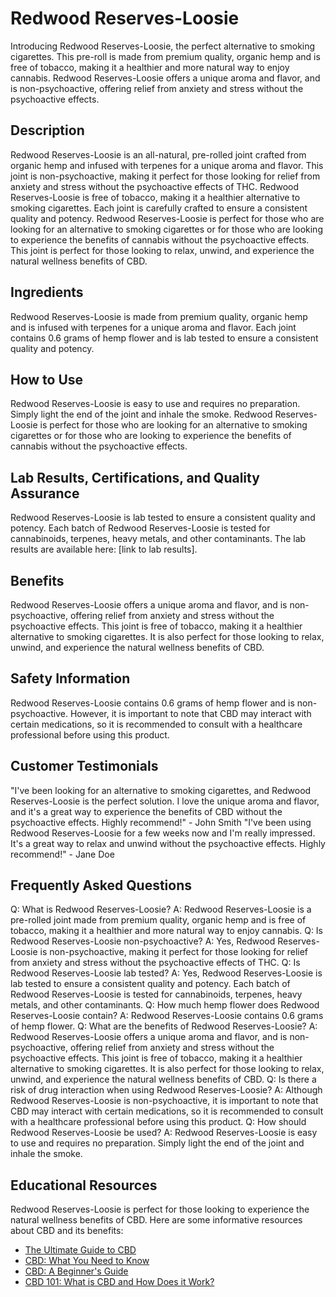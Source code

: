 # Redwood Reserves-Loosie
Introducing Redwood Reserves-Loosie, the perfect alternative to smoking cigarettes. This pre-roll is made from premium quality, organic hemp and is free of tobacco, making it a healthier and more natural way to enjoy cannabis. Redwood Reserves-Loosie offers a unique aroma and flavor, and is non-psychoactive, offering relief from anxiety and stress without the psychoactive effects.
## Description
Redwood Reserves-Loosie is an all-natural, pre-rolled joint crafted from organic hemp and infused with terpenes for a unique aroma and flavor. This joint is non-psychoactive, making it perfect for those looking for relief from anxiety and stress without the psychoactive effects of THC. Redwood Reserves-Loosie is free of tobacco, making it a healthier alternative to smoking cigarettes. Each joint is carefully crafted to ensure a consistent quality and potency. 
Redwood Reserves-Loosie is perfect for those who are looking for an alternative to smoking cigarettes or for those who are looking to experience the benefits of cannabis without the psychoactive effects. This joint is perfect for those looking to relax, unwind, and experience the natural wellness benefits of CBD.
## Ingredients
Redwood Reserves-Loosie is made from premium quality, organic hemp and is infused with terpenes for a unique aroma and flavor. Each joint contains 0.6 grams of hemp flower and is lab tested to ensure a consistent quality and potency. 
## How to Use
Redwood Reserves-Loosie is easy to use and requires no preparation. Simply light the end of the joint and inhale the smoke. Redwood Reserves-Loosie is perfect for those who are looking for an alternative to smoking cigarettes or for those who are looking to experience the benefits of cannabis without the psychoactive effects.
## Lab Results, Certifications, and Quality Assurance
Redwood Reserves-Loosie is lab tested to ensure a consistent quality and potency. Each batch of Redwood Reserves-Loosie is tested for cannabinoids, terpenes, heavy metals, and other contaminants. The lab results are available here: [link to lab results].
## Benefits
Redwood Reserves-Loosie offers a unique aroma and flavor, and is non-psychoactive, offering relief from anxiety and stress without the psychoactive effects. This joint is free of tobacco, making it a healthier alternative to smoking cigarettes. It is also perfect for those looking to relax, unwind, and experience the natural wellness benefits of CBD.
## Safety Information
Redwood Reserves-Loosie contains 0.6 grams of hemp flower and is non-psychoactive. However, it is important to note that CBD may interact with certain medications, so it is recommended to consult with a healthcare professional before using this product.
## Customer Testimonials
"I've been looking for an alternative to smoking cigarettes, and Redwood Reserves-Loosie is the perfect solution. I love the unique aroma and flavor, and it's a great way to experience the benefits of CBD without the psychoactive effects. Highly recommend!" - John Smith
"I've been using Redwood Reserves-Loosie for a few weeks now and I'm really impressed. It's a great way to relax and unwind without the psychoactive effects. Highly recommend!" - Jane Doe
## Frequently Asked Questions
Q: What is Redwood Reserves-Loosie?
A: Redwood Reserves-Loosie is a pre-rolled joint made from premium quality, organic hemp and is free of tobacco, making it a healthier and more natural way to enjoy cannabis.
Q: Is Redwood Reserves-Loosie non-psychoactive?
A: Yes, Redwood Reserves-Loosie is non-psychoactive, making it perfect for those looking for relief from anxiety and stress without the psychoactive effects of THC.
Q: Is Redwood Reserves-Loosie lab tested?
A: Yes, Redwood Reserves-Loosie is lab tested to ensure a consistent quality and potency. Each batch of Redwood Reserves-Loosie is tested for cannabinoids, terpenes, heavy metals, and other contaminants.
Q: How much hemp flower does Redwood Reserves-Loosie contain?
A: Redwood Reserves-Loosie contains 0.6 grams of hemp flower.
Q: What are the benefits of Redwood Reserves-Loosie?
A: Redwood Reserves-Loosie offers a unique aroma and flavor, and is non-psychoactive, offering relief from anxiety and stress without the psychoactive effects. This joint is free of tobacco, making it a healthier alternative to smoking cigarettes. It is also perfect for those looking to relax, unwind, and experience the natural wellness benefits of CBD.
Q: Is there a risk of drug interaction when using Redwood Reserves-Loosie?
A: Although Redwood Reserves-Loosie is non-psychoactive, it is important to note that CBD may interact with certain medications, so it is recommended to consult with a healthcare professional before using this product.
Q: How should Redwood Reserves-Loosie be used?
A: Redwood Reserves-Loosie is easy to use and requires no preparation. Simply light the end of the joint and inhale the smoke.
## Educational Resources
Redwood Reserves-Loosie is perfect for those looking to experience the natural wellness benefits of CBD. Here are some informative resources about CBD and its benefits: 
- [The Ultimate Guide to CBD](https://www.healthline.com/nutrition/cbd-oil-benefits)
- [CBD: What You Need to Know](https://www.webmd.com/pain-management/news/20180824/cbd-what-you-need-to-know)
- [CBD: A Beginner's Guide](https://www.cannabisculture.com/content/2019/04/10/cbd-a-beginners-guide/)
- [CBD 101: What is CBD and How Does it Work?](https://www.cannabisbusinesstimes.com/article/cbd-101-what-is-cbd-and-how-does-it-work/)